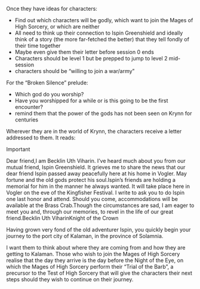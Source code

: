 Once they have ideas for characters:

- Find out which characters will be godly, which want to join the Mages of High Sorcery, or which are neither
- All need to think up their connection to Ispin Greenshield and ideally think of a story (the more far-fetched the better) that they tell fondly of their time together
- Maybe even give them their letter before session 0 ends
- Characters should be level 1 but be prepped to jump to level 2 mid-session
- characters should be “willing to join a war/army”

  

For the “Broken Silence” prelude:

- Which god do you worship?
- Have you worshipped for a while or is this going to be the first encounter?
- remind them that the power of the gods has not been seen on Krynn for centuries

  

  

  

Wherever they are in the world of Krynn, the characters receive a letter addressed to them. It reads:

> [!important]  
> Dear friend,I am Becklin Uth Viharin. I’ve heard much about you from our mutual friend, Ispin Greenshield. It grieves me to share the news that our dear friend Ispin passed away peacefully here at his home in Vogler. May fortune and the old gods protect his soul.Ispin’s friends are holding a memorial for him in the manner he always wanted. It will take place here in Vogler on the eve of the Kingfisher Festival. I write to ask you to do Ispin one last honor and attend. Should you come, accommodations will be available at the Brass Crab.Though the circumstances are sad, I am eager to meet you and, through our memories, to revel in the life of our great friend.Becklin Uth ViharinKnight of the Crown  

Having grown very fond of the old adventurer Ispin, you quickly begin your journey to the port city of Kalaman, in the province of Solamnia.

I want them to think about where they are coming from and how they are getting to Kalaman. Those who wish to join the Mages of High Sorcery realise that the day they arrive is the day before the Night of the Eye, on which the Mages of High Sorcery perform their “Trial of the Barb”, a precursor to the Test of High Sorcery that will give the characters their next steps should they wish to continue on their journey.